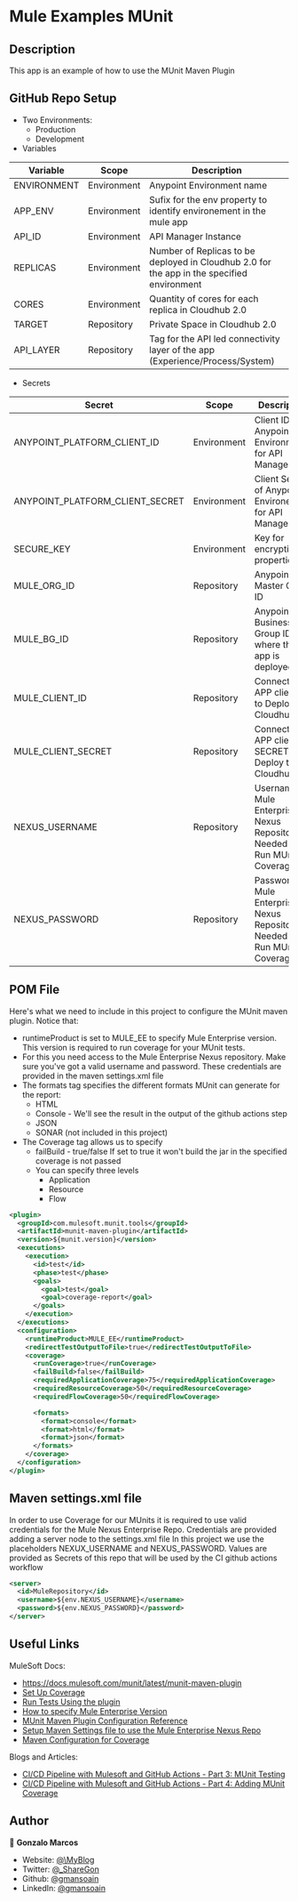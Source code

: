 <h1>Mule Examples MUnit</h1>

## Description
This app is an example of how to use the MUnit Maven Plugin

## GitHub Repo Setup
- Two Environments:
    - Production
    - Development
- Variables
  
|Variable|Scope|Description|
|--------|-----|-----------|
|ENVIRONMENT|Environment|Anypoint Environment name|
|APP_ENV|Environment|Sufix for the env property to identify environement in the mule app|
|API_ID|Environment|API Manager Instance|
|REPLICAS|Environment|Number of Replicas to be deployed in Cloudhub 2.0 for the app in the specified environment|
|CORES|Environment|Quantity of cores for each replica in Cloudhub 2.0|
|TARGET|Repository|Private Space in Cloudhub 2.0|
|API_LAYER|Repository|Tag for the API led connectivity layer of the app (Experience/Process/System)|

- Secrets

|Secret|Scope|Description|
|--------|-----|-----------|
|ANYPOINT_PLATFORM_CLIENT_ID|Environment|Client ID of Anypoint Environment for API Manager |
|ANYPOINT_PLATFORM_CLIENT_SECRET|Environment|Client Secret of Anypoint Environement for API Manager|
|SECURE_KEY|Environment|Key for encryption of properties|
|MULE_ORG_ID|Repository|Anypoint Master Org ID|
|MULE_BG_ID|Repository|Anypoint Business Group ID where the app is deployed|
|MULE_CLIENT_ID|Repository|Connected APP client ID to Deploy to Cloudhub|
|MULE_CLIENT_SECRET|Repository|Connected APP client SECRET to Deploy to Cloudhub|
|NEXUS_USERNAME|Repository|Username for Mule Enterprise Nexus Repository - Needed to Run MUnit Coverage|
|NEXUS_PASSWORD|Repository|Password for Mule Enterprise Nexus Repository - Needed to Run MUnit Coverage|


## POM File
Here's what we need to include in this project to configure the MUnit maven plugin. Notice that:
- runtimeProduct is set to MULE_EE to specify Mule Enterprise version. This version is required to run coverage for your MUnit tests.
- For this you need access to the Mule Enterprise Nexus repository. Make sure you've got a valid username and password. These credentials are provided in the maven settings.xml file
- The formats tag specifies the different formats MUnit can generate for the report:
    - HTML
    - Console - We'll see the result in the output of the github actions step
    - JSON
    - SONAR (not included in this project)
 - The Coverage tag allows us to specify
    - failBuild - true/false If set to true it won't build the jar in the specified coverage is not passed
    - You can specify three levels
       - Application
       - Resource
       - Flow

```xml
<plugin>
  <groupId>com.mulesoft.munit.tools</groupId>
  <artifactId>munit-maven-plugin</artifactId>
  <version>${munit.version}</version>
  <executions>
    <execution>
      <id>test</id>
      <phase>test</phase>
      <goals>
        <goal>test</goal>
        <goal>coverage-report</goal>
      </goals>
    </execution>
  </executions>
  <configuration>
    <runtimeProduct>MULE_EE</runtimeProduct>
    <redirectTestOutputToFile>true</redirectTestOutputToFile>
    <coverage>
      <runCoverage>true</runCoverage>
      <failBuild>false</failBuild>
      <requiredApplicationCoverage>75</requiredApplicationCoverage>
      <requiredResourceCoverage>50</requiredResourceCoverage>
      <requiredFlowCoverage>50</requiredFlowCoverage>

      <formats>
        <format>console</format>
        <format>html</format>
        <format>json</format>
      </formats>
    </coverage>
  </configuration>
</plugin>
```

## Maven settings.xml file
In order to use Coverage for our MUnits it is required to use valid credentials for the Mule Nexus Enterprise Repo. Credentials are provided adding a server node to the settings.xml file
In this project we use the placeholders NEXUX_USERNAME and NEXUS_PASSWORD. Values are provided as Secrets of this repo that will be used by the CI github actions workflow
```xml
<server>
  <id>MuleRepository</id>
  <username>${env.NEXUS_USERNAME}</username>
  <password>${env.NEXUS_PASSWORD}</password>
</server>
```

## Useful Links
MuleSoft Docs:
- https://docs.mulesoft.com/munit/latest/munit-maven-plugin
- [Set Up Coverage](https://docs.mulesoft.com/munit/latest/munit-maven-plugin#set-up-coverage)
- [Run Tests Using the plugin](https://docs.mulesoft.com/munit/latest/munit-maven-plugin#run-tests-using-the-plugin)
- [How to specify Mule Enterprise Version](https://docs.mulesoft.com/munit/latest/munit-maven-plugin#specify-runtime-product)
- [MUnit Maven Plugin Configuration Reference](https://docs.mulesoft.com/munit/latest/munit-maven-plugin#munit-maven-plugin-configuration-reference)
- [Setup Maven Settings file to use the Mule Enterprise Nexus Repo](https://help.mulesoft.com/s/article/How-to-use-Enterprise-Maven-Repository-credentials-with-settings-xml-and-pom-xml-example)
- [Maven Configuration for Coverage](https://docs.mulesoft.com/munit/latest/coverage-maven-concept)

Blogs and Articles:
- [CI/CD Pipeline with Mulesoft and GitHub Actions - Part 3: MUnit Testing](https://www.prostdev.com/post/part-3-ci-cd-pipeline-with-mulesoft-and-github-actions-munit-testing)
- [CI/CD Pipeline with Mulesoft and GitHub Actions - Part 4: Adding MUnit Coverage](https://www.prostdev.com/post/part-4-ci-cd-pipeline-with-mulesoft-and-github-actions-munit-minimum-coverage-percentage)

## Author

👤 **Gonzalo Marcos**

* Website: [@\MyBlog](https://mulegon.blogspot.com/)
* Twitter: [@\_ShareGon](https://twitter.com/\_ShareGon)
* Github: [@gmansoain](https://github.com/gmansoain)
* LinkedIn: [@gmansoain](https://linkedin.com/in/gmansoain)
